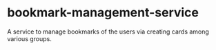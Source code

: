 # bookmark-management-service
A service to manage bookmarks of the users via creating cards among various groups.
